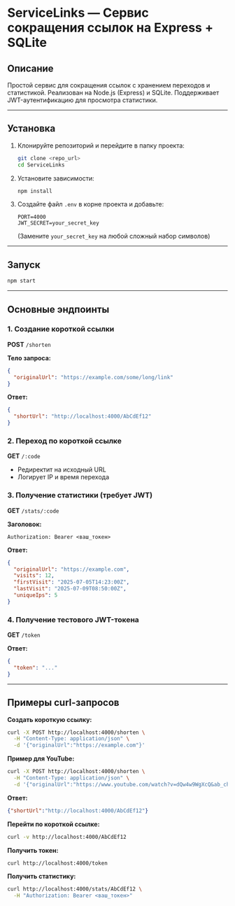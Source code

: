# ServiceLinks — Сервис сокращения ссылок на Express + SQLite

## Описание

Простой сервис для сокращения ссылок с хранением переходов и статистикой. Реализован на Node.js (Express) и SQLite. Поддерживает JWT-аутентификацию для просмотра статистики.

---

## Установка

1. Клонируйте репозиторий и перейдите в папку проекта:
   ```sh
   git clone <repo_url>
   cd ServiceLinks
   ```
2. Установите зависимости:
   ```sh
   npm install
   ```
3. Создайте файл `.env` в корне проекта и добавьте:
   ```
   PORT=4000
   JWT_SECRET=your_secret_key
   ```
   (Замените `your_secret_key` на любой сложный набор символов)

---

## Запуск

```sh
npm start
```

---

## Основные эндпоинты

### 1. Создание короткой ссылки
**POST** `/shorten`

**Тело запроса:**
```json
{
  "originalUrl": "https://example.com/some/long/link"
}
```
**Ответ:**
```json
{
  "shortUrl": "http://localhost:4000/AbCdEf12"
}
```

### 2. Переход по короткой ссылке
**GET** `/:code`

- Редиректит на исходный URL
- Логирует IP и время перехода

### 3. Получение статистики (требует JWT)
**GET** `/stats/:code`

**Заголовок:**
```
Authorization: Bearer <ваш_токен>
```
**Ответ:**
```json
{
  "originalUrl": "https://example.com",
  "visits": 12,
  "firstVisit": "2025-07-05T14:23:00Z",
  "lastVisit": "2025-07-09T08:50:00Z",
  "uniqueIps": 5
}
```

### 4. Получение тестового JWT-токена
**GET** `/token`

**Ответ:**
```json
{
  "token": "..."
}
```

---

## Примеры curl-запросов

**Создать короткую ссылку:**
```sh
curl -X POST http://localhost:4000/shorten \
  -H "Content-Type: application/json" \
  -d '{"originalUrl":"https://example.com"}'
```

**Пример для YouTube:**
```sh
curl -X POST http://localhost:4000/shorten \
  -H "Content-Type: application/json" \
  -d '{"originalUrl":"https://www.youtube.com/watch?v=dQw4w9WgXcQ&ab_channel=RickAstley"}'
```
**Ответ:**
```json
{"shortUrl":"http://localhost:4000/AbCdEf12"}
```

**Перейти по короткой ссылке:**
```sh
curl -v http://localhost:4000/AbCdEf12
```

**Получить токен:**
```sh
curl http://localhost:4000/token
```

**Получить статистику:**
```sh
curl http://localhost:4000/stats/AbCdEf12 \
  -H "Authorization: Bearer <ваш_токен>"
```
